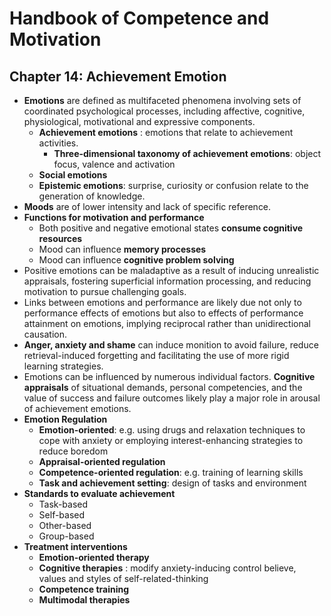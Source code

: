 # Handbook of Competence and Motivation


## Chapter 14: Achievement Emotion
* **Emotions** are defined as multifaceted phenomena involving sets of coordinated psychological processes, including affective, cognitive, physiological, motivational and expressive components.
	* **Achievement emotions** : emotions that relate to achievement activities.
		* **Three-dimensional taxonomy of achievement emotions**: object focus, valence and activation
	* **Social emotions**
	* **Epistemic emotions**: surprise, curiosity or confusion relate to the generation of knowledge.
* **Moods** are of lower intensity and lack of specific reference.
* **Functions for motivation and performance** 
	* Both positive and negative emotional states **consume cognitive resources**
	* Mood can influence **memory processes**
	* Mood can influence **cognitive problem solving**
* Positive emotions can be maladaptive as a result of inducing unrealistic appraisals, fostering superficial information processing, and reducing motivation to pursue challenging goals.
* Links between emotions and performance are likely due not only to performance effects of emotions but also to effects of performance attainment on emotions, implying reciprocal rather than unidirectional causation.
* **Anger, anxiety and shame** can induce monition to avoid failure, reduce retrieval-induced forgetting and facilitating the use of more rigid learning strategies.
* Emotions can be influenced by numerous individual factors. **Cognitive appraisals** of situational demands, personal competencies, and the value of success and failure outcomes likely play a major role in arousal of achievement emotions.
* **Emotion Regulation**
	* **Emotion-oriented**: e.g. using drugs and relaxation techniques to cope with anxiety or employing interest-enhancing strategies to reduce boredom
	* **Appraisal-oriented regulation**
	* **Competence-oriented regulation**: e.g. training of learning skills
	* **Task and achievement setting**: design of tasks and environment
*  **Standards to evaluate achievement**
	* Task-based
	* Self-based
	* Other-based
	* Group-based
* **Treatment interventions**
	* **Emotion-oriented therapy**
	* **Cognitive therapies** : modify anxiety-inducing control believe, values and styles of self-related-thinking
	* **Competence training**
	* **Multimodal therapies**

